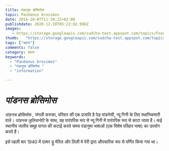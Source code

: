 ```yaml
---
title: पंडानुस ब्रोसिमोस 
topic: Pandanus brosimos
date: 2018-10-07T11:39:22+02:00
publishdate: 2020-12-20T05:22:02.996Z
images: 
   - https://storage.googleapis.com/sudcha-test.appspot.com/topics/Food/pandanus_brosimos/1.jpeg
thumb:   "https://storage.googleapis.com/sudcha-test.appspot.com/topics/Food/pandanus_brosimos/thumb.jpeg"
tags: ["खाना"]
comments: false
category: खाना
keywords: 
  - "Pandanus brosimos"
  - "पंडानुस ब्रोसिमोस "
  - "information"

---
```

<h1> <i> पांडनस ब्रोसिमोस </i> </h1> <p> </p> <p> <i> पांडनस ब्रोसिमोस </i>, जंगली करुका, परिवार की एक प्रजाति है पेड़ पांडनेसी, न्यू गिनी के लिए स्थानिकमारी वाले। <I> पांडनस जुलियानेटि </i> के साथ, यह पारंपरिक रूप से न्यू गिनी में पारंपरिक रूप से काटा जाता है। कई स्थानीय जातीय समूह पागल की कटाई करते समय पंडानुमा भाषाओं (एक विशेष परिहार भाषा) का उपयोग करते हैं। </p> <p> इसे पहली बार 1940 में एल्मर ड्रू मेरिल और लिली मे पेरी द्वारा औपचारिक रूप से वर्णित किया गया था। </p> 